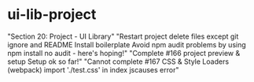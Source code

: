# ui-lib-project
"Section 20: Project - UI Library"
"Restart project delete files except git ignore and README Install boilerplate Avoid npm audit problems by using npm install no audit - here's hoping!"
"Complete #166 project preview & setup Setup ok so far!" 
"Cannot complete #167 CSS & Style Loaders (webpack) import './test.css' in index jscauses error"